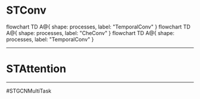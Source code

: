 # STConv

flowchart TD
    A@{ shape: processes, label: "TemporalConv" }
flowchart TD
    A@{ shape: processes, label: "CheConv" }
flowchart TD
    A@{ shape: processes, label: "TemporalConv" }
    
---

# STAttention
---
#STGCNMultiTask
